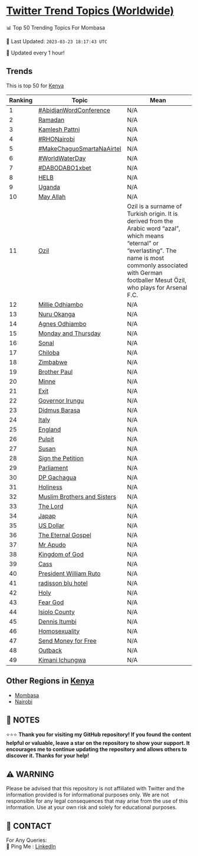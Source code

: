[Twitter Trend Topics (Worldwide)](https://github.com/ErcinDedeoglu/Twitter-Trend-Topics)
==========


📊 Top 50 Trending Topics For Mombasa

📆 Last Updated: `2023-03-23 18:17:43 UTC`

🔧 Updated every 1 hour!


## Trends

This is top 50 for [Kenya](</Kenya>)

| Ranking | Topic | Mean |
| ------- | ------------ | ------------ |
| 1 | [#AbidjanWordConference](http://twitter.com/search?q=%23AbidjanWordConference) | N/A |
| 2 | [Ramadan](http://twitter.com/search?q=Ramadan) | N/A |
| 3 | [Kamlesh Pattni](http://twitter.com/search?q=Kamlesh+Pattni) | N/A |
| 4 | [#RHONairobi](http://twitter.com/search?q=%23RHONairobi) | N/A |
| 5 | [#MakeChaguoSmartaNaAirtel](http://twitter.com/search?q=%23MakeChaguoSmartaNaAirtel) | N/A |
| 6 | [#WorldWaterDay](http://twitter.com/search?q=%23WorldWaterDay) | N/A |
| 7 | [#DABODABO1xbet](http://twitter.com/search?q=%23DABODABO1xbet) | N/A |
| 8 | [HELB](http://twitter.com/search?q=HELB) | N/A |
| 9 | [Uganda](http://twitter.com/search?q=Uganda) | N/A |
| 10 | [May Allah](http://twitter.com/search?q=May+Allah) | N/A |
| 11 | [Ozil](http://twitter.com/search?q=Ozil) | Ozil is a surname of Turkish origin. It is derived from the Arabic word “azal”, which means “eternal” or “everlasting”. The name is most commonly associated with German footballer Mesut Özil, who plays for Arsenal F.C. |
| 12 | [Millie Odhiambo](http://twitter.com/search?q=Millie+Odhiambo) | N/A |
| 13 | [Nuru Okanga](http://twitter.com/search?q=Nuru+Okanga) | N/A |
| 14 | [Agnes Odhiambo](http://twitter.com/search?q=Agnes+Odhiambo) | N/A |
| 15 | [Monday and Thursday](http://twitter.com/search?q=Monday+and+Thursday) | N/A |
| 16 | [Sonal](http://twitter.com/search?q=Sonal) | N/A |
| 17 | [Chiloba](http://twitter.com/search?q=Chiloba) | N/A |
| 18 | [Zimbabwe](http://twitter.com/search?q=Zimbabwe) | N/A |
| 19 | [Brother Paul](http://twitter.com/search?q=Brother+Paul) | N/A |
| 20 | [Minne](http://twitter.com/search?q=Minne) | N/A |
| 21 | [Exit](http://twitter.com/search?q=Exit) | N/A |
| 22 | [Governor Irungu](http://twitter.com/search?q=Governor+Irungu) | N/A |
| 23 | [Didmus Barasa](http://twitter.com/search?q=Didmus+Barasa) | N/A |
| 24 | [Italy](http://twitter.com/search?q=Italy) | N/A |
| 25 | [England](http://twitter.com/search?q=England) | N/A |
| 26 | [Pulpit](http://twitter.com/search?q=Pulpit) | N/A |
| 27 | [Susan](http://twitter.com/search?q=Susan) | N/A |
| 28 | [Sign the Petition](http://twitter.com/search?q=Sign+the+Petition) | N/A |
| 29 | [Parliament](http://twitter.com/search?q=Parliament) | N/A |
| 30 | [DP Gachagua](http://twitter.com/search?q=DP+Gachagua) | N/A |
| 31 | [Holiness](http://twitter.com/search?q=Holiness) | N/A |
| 32 | [Muslim Brothers and Sisters](http://twitter.com/search?q=Muslim+Brothers+and+Sisters) | N/A |
| 33 | [The Lord](http://twitter.com/search?q=The+Lord) | N/A |
| 34 | [Japap](http://twitter.com/search?q=Japap) | N/A |
| 35 | [US Dollar](http://twitter.com/search?q=US+Dollar) | N/A |
| 36 | [The Eternal Gospel](http://twitter.com/search?q=The+Eternal+Gospel) | N/A |
| 37 | [Mr Apudo](http://twitter.com/search?q=Mr+Apudo) | N/A |
| 38 | [Kingdom of God](http://twitter.com/search?q=Kingdom+of+God) | N/A |
| 39 | [Cass](http://twitter.com/search?q=Cass) | N/A |
| 40 | [President William Ruto](http://twitter.com/search?q=President+William+Ruto) | N/A |
| 41 | [radisson blu hotel](http://twitter.com/search?q=radisson+blu+hotel) | N/A |
| 42 | [Holy](http://twitter.com/search?q=Holy) | N/A |
| 43 | [Fear God](http://twitter.com/search?q=Fear+God) | N/A |
| 44 | [Isiolo County](http://twitter.com/search?q=Isiolo+County) | N/A |
| 45 | [Dennis Itumbi](http://twitter.com/search?q=Dennis+Itumbi) | N/A |
| 46 | [Homosexuality](http://twitter.com/search?q=Homosexuality) | N/A |
| 47 | [Send Money for Free](http://twitter.com/search?q=Send+Money+for+Free) | N/A |
| 48 | [Outback](http://twitter.com/search?q=Outback) | N/A |
| 49 | [Kimani Ichungwa](http://twitter.com/search?q=Kimani+Ichungwa) | N/A |



## Other Regions in [Kenya](</Kenya>)

* [Mombasa](</Kenya/Mombasa.md>)
* [Nairobi](</Kenya/Nairobi.md>)



## 📝 NOTES

⭐⭐⭐ **Thank you for visiting my GitHub repository! If you found the content helpful or valuable, leave a star on the repository to show your support. It encourages me to continue updating the repository and allows others to discover it. Thanks for your help!**


## ⚠️ WARNING

Please be advised that this repository is not affiliated with Twitter and the information provided is for informational purposes only. We are not responsible for any legal consequences that may arise from the use of this information. Use at your own risk and solely for educational purposes.


## 📨 CONTACT

 For Any Queries:  
            🏓 Ping Me : [LinkedIn](https://www.linkedin.com/in/ercindedeoglu/)
